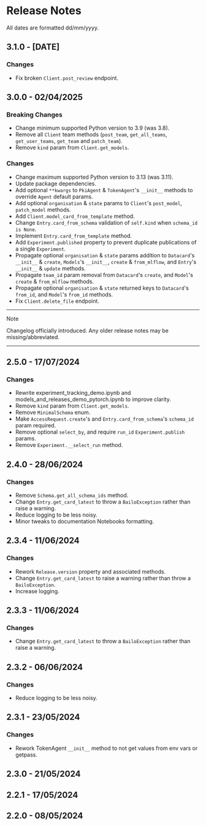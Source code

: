 # Release Notes

All dates are formatted dd/mm/yyyy.

## 3.1.0 - [DATE]

### Changes

- Fix broken `Client.post_review` endpoint.

## 3.0.0 - 02/04/2025

### Breaking Changes

- Change minimum supported Python version to 3.9 (was 3.8).
- Remove all `Client` team methods (`post_team`, `get_all_teams`, `get_user_teams`, `get_team` and `patch_team`).
- Remove `kind` param from `Client.get_models`.

### Changes

- Change maximum supported Python version to 3.13 (was 3.11).
- Update package dependencies.
- Add optional `**kwargs` to `PkiAgent` & `TokenAgent`'s `__init__` methods to override `Agent` default params.
- Add optional `organisation` & `state` params to `Client`'s `post_model`, `patch_model` methods.
- Add `Client.model_card_from_template` method.
- Change `Entry.card_from_schema` validation of `self.kind` when `schema_id is None`.
- Implement `Entry.card_from_template` method.
- Add `Experiment.published` property to prevent duplicate publications of a single `Experiment`.
- Propagate optional `organisation` & `state` params addition to `Datacard`'s `__init__` & `create`, `Models`'s
  `__init__`, `create` & `from_mlflow`, and `Entry`'s `__init__` & `update` methods.
- Propagate `team_id` param removal from `Datacard`'s `create`, and `Model`'s `create` & `from_mlflow` methods.
- Propagate optional `organisation` & `state` returned keys to `Datacard`'s `from_id`, and `Model`'s `from_id` methods.
- Fix `Client.delete_file` endpoint.

---

<!-- prettier-ignore-start -->
> [!NOTE]
> Changelog officially introduced. Any older release notes may be missing/abbreviated.
<!-- prettier-ignore-end -->

---

## 2.5.0 - 17/07/2024

### Changes

- Rewrite experiment_tracking_demo.ipynb and models_and_releases_demo_pytorch.ipynb to improve clarity.
- Remove `kind` param from `Client.get_models`.
- Remove `MinimalSchema` enum.
- Make `AccessRequest.create`'s and `Entry.card_from_schema`'s `schema_id` param required.
- Remove optional `select_by`, and require `run_id` `Experiment.publish` params.
- Remove `Experiment.__select_run` method.

## 2.4.0 - 28/06/2024

### Changes

- Remove `Schema.get_all_schema_ids` method.
- Change `Entry.get_card_latest` to throw a `BailoException` rather than raise a warning.
- Reduce logging to be less noisy.
- Minor tweaks to documentation Notebooks formatting.

## 2.3.4 - 11/06/2024

### Changes

- Rework `Release.version` property and associated methods.
- Change `Entry.get_card_latest` to raise a warning rather than throw a `BailoException`.
- Increase logging.

## 2.3.3 - 11/06/2024

### Changes

- Change `Entry.get_card_latest` to throw a `BailoException` rather than raise a warning.

## 2.3.2 - 06/06/2024

### Changes

- Reduce logging to be less noisy.

## 2.3.1 - 23/05/2024

### Changes

- Rework TokenAgent `__init__` method to not get values from env vars or getpass.

## 2.3.0 - 21/05/2024

## 2.2.1 - 17/05/2024

## 2.2.0 - 08/05/2024
